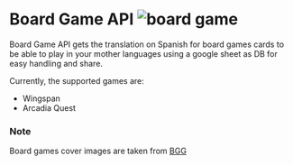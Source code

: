 # Board Game API ![board game](https://res.cloudinary.com/lhynk/image/upload/c_scale,w_32/v1607039539/board-game_i7j9c9.png)

Board Game API gets the translation on Spanish for board games cards to be able to play in your mother languages using a google sheet as DB for easy handling and share.

Currently, the supported games are:

- Wingspan
- Arcadia Quest

### Note
Board games cover images are taken from [BGG](https://boardgamegeek.com/)
